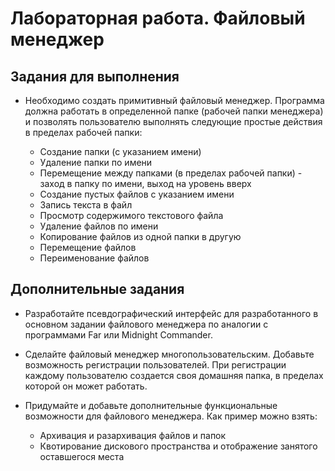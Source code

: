 # Лабораторная работа. Файловый менеджер

## Задания для выполнения

+ Необходимо создать примитивный файловый менеджер. Программа должна работать в определенной папке (рабочей папки менеджера) и позволять пользователю выполнять следующие простые действия в пределах рабочей папки:

  + Создание папки (с указанием имени)
  + Удаление папки по имени
  + Перемещение между папками (в пределах рабочей папки) - заход в папку по имени, выход на уровень вверх
  + Создание пустых файлов с указанием имени
  + Запись текста в файл
  + Просмотр содержимого текстового файла
  + Удаление файлов по имени
  + Копирование файлов из одной папки в другую
  + Перемещение файлов
  + Переименование файлов
  
## Дополнительные задания

+ Разработайте псевдографический интерфейс для разработанного в основном задании файлового менеджера по аналогии с программами Far или Midnight Commander. 
+ Сделайте файловый менеджер многопользовательским. Добавьте возможность регистрации пользователей. При регистрации каждому пользователю создается своя домашняя папка, в пределах которой он может работать.
+ Придумайте и добавьте дополнительные функциональные возможности для файлового менеджера. Как пример можно взять:
  
  + Архивация и разархивация файлов и папок
  + Квотирование дискового пространства и отображение занятого оставшегося места
